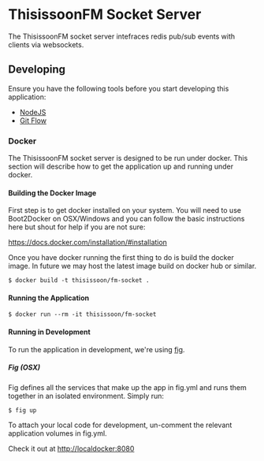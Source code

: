# ThisissoonFM Socket Server

The ThisissoonFM socket server intefraces redis pub/sub events with clients via websockets.

## Developing ##

Ensure you have the following tools before you start developing this application:

* [NodeJS](http://nodejs.org/)
* [Git Flow](https://github.com/nvie/gitflow)

### Docker

The ThisissoonFM socket server is designed to be run under docker. This section will describe how to get the application up and running under docker.

#### Building the Docker Image

First step is to get docker installed on your system. You will need to use Boot2Docker on OSX/Windows and you can follow the basic instructions here but shout for help if you are not sure:

https://docs.docker.com/installation/#installation

Once you have docker running the first thing to do is build the docker image. In future we may host the latest image build on docker hub or similar.

    $ docker build -t thisissoon/fm-socket .

#### Running the Application

    $ docker run --rm -it thisissoon/fm-socket

#### Running in Development

To run the application in development, we're using [fig](http://www.fig.sh/).

##### Fig (OSX)
Fig defines all the services that make up the app in fig.yml and runs them together in an isolated environment. Simply run:

    $ fig up

To attach your local code for development, un-comment the relevant application volumes in fig.yml.

Check it out at [http://localdocker:8080](http://localdocker:8080)
